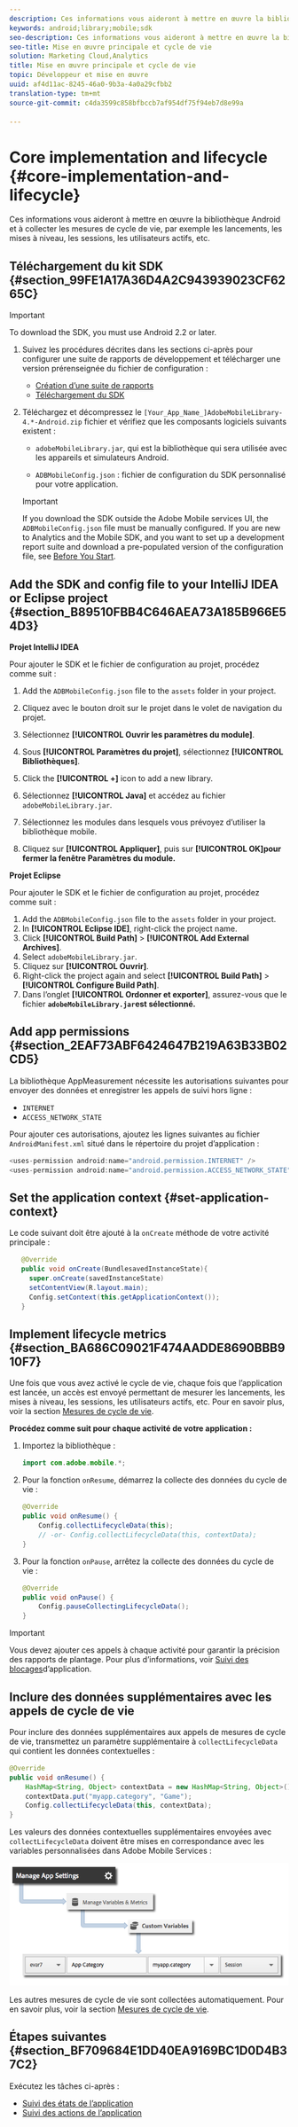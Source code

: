 ```yaml
---
description: Ces informations vous aideront à mettre en œuvre la bibliothèque Android et à collecter les mesures de cycle de vie, par exemple les lancements, les mises à niveau, les sessions, les utilisateurs actifs, etc.
keywords: android;library;mobile;sdk
seo-description: Ces informations vous aideront à mettre en œuvre la bibliothèque Android et à collecter les mesures de cycle de vie, par exemple les lancements, les mises à niveau, les sessions, les utilisateurs actifs, etc.
seo-title: Mise en œuvre principale et cycle de vie
solution: Marketing Cloud,Analytics
title: Mise en œuvre principale et cycle de vie
topic: Développeur et mise en œuvre
uuid: af4d11ac-8245-46a0-9b3a-4a0a29cfbb2
translation-type: tm+mt
source-git-commit: c4da3599c858bfbccb7af954df75f94eb7d8e99a

---
```



# Core implementation and lifecycle {#core-implementation-and-lifecycle}

Ces informations vous aideront à mettre en œuvre la bibliothèque Android et à collecter les mesures de cycle de vie, par exemple les lancements, les mises à niveau, les sessions, les utilisateurs actifs, etc.

## Téléchargement du kit SDK {#section_99FE1A17A36D4A2C943939023CF6265C}

>[!IMPORTANT]
>
>To download the SDK, you must use Android 2.2 or later.

1. Suivez les procédures décrites dans les sections ci-après pour configurer une suite de rapports de développement et télécharger une version prérenseignée du fichier de configuration :

   * [Création d’une suite de rapports](/help/android/getting-started/requirements.md)
   * [Téléchargement du SDK](/help/android/getting-started/requirements.md)

1. Téléchargez et décompressez le `[Your_App_Name_]AdobeMobileLibrary-4.*-Android.zip` fichier et vérifiez que les composants logiciels suivants existent :

   * `adobeMobileLibrary.jar`, qui est la bibliothèque qui sera utilisée avec les appareils et simulateurs Android.

   * `ADBMobileConfig.json` : fichier de configuration du SDK personnalisé pour votre application.
   >[!IMPORTANT]
   >
   >If you download the SDK outside the Adobe Mobile services UI, the `ADBMobileConfig.json` file must be manually configured. If you are new to Analytics and the Mobile SDK, and you want to set up a development report suite and download a pre-populated version of the configuration file, see [Before You Start](/help/android/getting-started/requirements.md).

## Add the SDK and config file to your IntelliJ IDEA or Eclipse project {#section_B89510FBB4C646AEA73A185B966E54D3}

**Projet IntelliJ IDEA**

Pour ajouter le SDK et le fichier de configuration au projet, procédez comme suit :

1. Add the `ADBMobileConfig.json` file to the `assets` folder in your project.

1. Cliquez avec le bouton droit sur le projet dans le volet de navigation du projet.
1. Sélectionnez **[!UICONTROL Ouvrir les paramètres du module]**.
1. Sous **[!UICONTROL Paramètres du projet]**, sélectionnez **[!UICONTROL Bibliothèques]**.
1. Click the **[!UICONTROL +]** icon to add a new library.
1. Sélectionnez **[!UICONTROL Java]** et accédez au fichier `adobeMobileLibrary.jar`.
1. Sélectionnez les modules dans lesquels vous prévoyez d’utiliser la bibliothèque mobile.
1. Cliquez sur **[!UICONTROL Appliquer]**, puis sur **[!UICONTROL OK]pour fermer la fenêtre Paramètres du module.**

**Projet Eclipse**

Pour ajouter le SDK et le fichier de configuration au projet, procédez comme suit :

1. Add the `ADBMobileConfig.json` file to the `assets` folder in your project.
1. In **[!UICONTROL Eclipse IDE]**, right-click the project name.
1. Click  **[!UICONTROL Build Path]** &gt; **[!UICONTROL Add External Archives]**.
1. Select `adobeMobileLibrary.jar`.
1. Cliquez sur **[!UICONTROL Ouvrir]**.
1. Right-click the project again and select **[!UICONTROL Build Path]** &gt; **[!UICONTROL Configure Build Path]**.
1. Dans l’onglet **[!UICONTROL Ordonner et exporter]**, assurez-vous que le fichier **`adobeMobileLibrary.jar`est sélectionné.**

## Add app permissions {#section_2EAF73ABF6424647B219A63B33B02CD5}

La bibliothèque AppMeasurement nécessite les autorisations suivantes pour envoyer des données et enregistrer les appels de suivi hors ligne :

* `INTERNET`
* `ACCESS_NETWORK_STATE`

Pour ajouter ces autorisations, ajoutez les lignes suivantes au fichier `AndroidManifest.xml` situé dans le répertoire du projet d’application :

```java
<uses-permission android:name="android.permission.INTERNET" /> 
<uses-permission android:name="android.permission.ACCESS_NETWORK_STATE" />
```

## Set the application context {#set-application-context}

Le code suivant doit être ajouté à la `onCreate` méthode de votre activité principale :

```java
   @Override
   public void onCreate(BundlesavedInstanceState){
     super.onCreate(savedInstanceState)
     setContentView(R.layout.main);
     Config.setContext(this.getApplicationContext());
   }
````

## Implement lifecycle metrics {#section_BA686C09021F474AADDE8690BBB910F7}

Une fois que vous avez activé le cycle de vie, chaque fois que l’application est lancée, un accès est envoyé permettant de mesurer les lancements, les mises à niveau, les sessions, les utilisateurs actifs, etc. Pour en savoir plus, voir la section [Mesures de cycle de vie](/help/android/metrics.md).

**Procédez comme suit pour chaque activité de votre application :**

1. Importez la bibliothèque :

   ```java
   import com.adobe.mobile.*;
   ```

1. Pour la fonction `onResume`, démarrez la collecte des données du cycle de vie :

   ```java
   @Override 
   public void onResume() { 
       Config.collectLifecycleData(this); 
       // -or- Config.collectLifecycleData(this, contextData); 
   }
   ```

1. Pour la fonction `onPause`, arrêtez la collecte des données du cycle de vie :

   ```java
   @Override 
   public void onPause() { 
       Config.pauseCollectingLifecycleData(); 
   }
   ```

>[!IMPORTANT]
>
>Vous devez ajouter ces appels à chaque activité pour garantir la précision des rapports de plantage. Pour plus d’informations, voir [Suivi des blocages](/help/android/analytics-main/crashes.md)d’application.

## Inclure des données supplémentaires avec les appels de cycle de vie

Pour inclure des données supplémentaires aux appels de mesures de cycle de vie, transmettez un paramètre supplémentaire à `collectLifecycleData` qui contient les données contextuelles :

```java
@Override 
public void onResume() {
    HashMap<String, Object> contextData = new HashMap<String, Object>(); 
    contextData.put("myapp.category", "Game"); 
    Config.collectLifecycleData(this, contextData); 
}
```

Les valeurs des données contextuelles supplémentaires envoyées avec `collectLifecycleData` doivent être mises en correspondance avec les variables personnalisées dans Adobe Mobile Services :

![](assets/map-variable-lifecycle.png)

Les autres mesures de cycle de vie sont collectées automatiquement. Pour en savoir plus, voir la section [Mesures de cycle de vie](/help/android/metrics.md).

## Étapes suivantes {#section_BF709684E1DD40EA9169BC1D0D4B37C2}

Exécutez les tâches ci-après :

* [Suivi des états de l’application](/help/android/analytics-main/states.md)
* [Suivi des actions de l’application](/help/android/analytics-main/actions.md)

